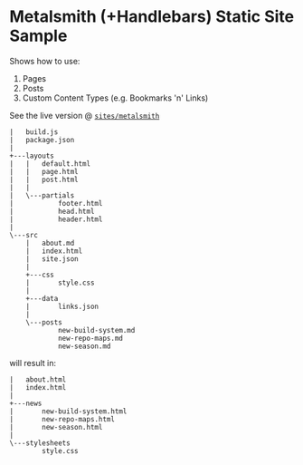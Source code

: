# Metalsmith (+Handlebars) Static Site Sample

Shows how to use:

1. Pages
2. Posts 
3. Custom Content Types (e.g. Bookmarks 'n' Links)

See the live version @ [`sites/metalsmith`](http://staystatic.github.io/sites/metalsmith)

```
|   build.js
|   package.json
|
+---layouts
|   |   default.html
|   |   page.html
|   |   post.html
|   |
|   \---partials
|           footer.html
|           head.html
|           header.html
|
\---src
    |   about.md
    |   index.html
    |   site.json
    |
    +---css
    |       style.css
    |
    +---data
    |       links.json
    |
    \---posts
            new-build-system.md
            new-repo-maps.md
            new-season.md
```

will result in:

```
|   about.html
|   index.html
|
+---news
|       new-build-system.html
|       new-repo-maps.html
|       new-season.html
|
\---stylesheets
        style.css
```
